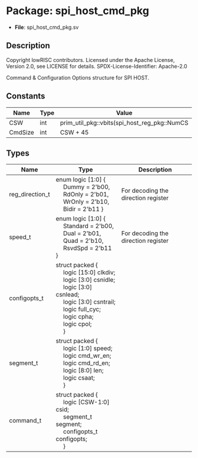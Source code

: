# Package: spi_host_cmd_pkg

- **File**: spi_host_cmd_pkg.sv
## Description

 Copyright lowRISC contributors.
 Licensed under the Apache License, Version 2.0, see LICENSE for details.
 SPDX-License-Identifier: Apache-2.0

 Command & Configuration Options structure for SPI HOST.



## Constants

| Name    | Type | Value                                        | Description |
| ------- | ---- | -------------------------------------------- | ----------- |
| CSW     | int  | prim_util_pkg::vbits(spi_host_reg_pkg::NumCS |             |
| CmdSize | int  | CSW + 45                                     |             |
## Types

| Name            | Type                                                                                                                                                                                                                                                                                                                                                                                                                                                                                                 | Description                           |
| --------------- | ---------------------------------------------------------------------------------------------------------------------------------------------------------------------------------------------------------------------------------------------------------------------------------------------------------------------------------------------------------------------------------------------------------------------------------------------------------------------------------------------------- | ------------------------------------- |
| reg_direction_t | enum logic [1:0] {<br><span style="padding-left:20px">      Dummy  = 2'b00,<br><span style="padding-left:20px">      RdOnly = 2'b01,<br><span style="padding-left:20px">      WrOnly = 2'b10,<br><span style="padding-left:20px">      Bidir  = 2'b11    }                                                                                                                                                                                                                                           |  For decoding the direction register  |
| speed_t         | enum logic [1:0] {<br><span style="padding-left:20px">      Standard = 2'b00,<br><span style="padding-left:20px">      Dual     = 2'b01,<br><span style="padding-left:20px">      Quad     = 2'b10,<br><span style="padding-left:20px">      RsvdSpd  = 2'b11    }                                                                                                                                                                                                                                   |  For decoding the direction register  |
| configopts_t    | struct packed {<br><span style="padding-left:20px">     logic [15:0] clkdiv;<br><span style="padding-left:20px">     logic [3:0]  csnidle;<br><span style="padding-left:20px">     logic [3:0]  csnlead;<br><span style="padding-left:20px">     logic [3:0]  csntrail;<br><span style="padding-left:20px">     logic        full_cyc;<br><span style="padding-left:20px">     logic        cpha;<br><span style="padding-left:20px">     logic        cpol;<br><span style="padding-left:20px">   } |                                       |
| segment_t       | struct packed {<br><span style="padding-left:20px">     logic [1:0] speed;<br><span style="padding-left:20px">     logic       cmd_wr_en;<br><span style="padding-left:20px">     logic       cmd_rd_en;<br><span style="padding-left:20px">     logic [8:0] len;<br><span style="padding-left:20px">     logic       csaat;<br><span style="padding-left:20px">   }                                                                                                                                 |                                       |
| command_t       | struct packed {<br><span style="padding-left:20px">     logic [CSW-1:0] csid;<br><span style="padding-left:20px">     segment_t segment;<br><span style="padding-left:20px">     configopts_t configopts;<br><span style="padding-left:20px">   }                                                                                                                                                                                                                                                    |                                       |
